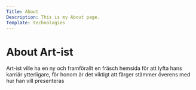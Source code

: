 ```yaml
---
Title: About
Description: This is my About page.
Template: technologies
---
```


About Art-ist
==========================

Art-ist ville ha en ny och framförallt en fräsch hemsida för att lyfta hans karriär ytterligare, för honom är det viktigt att färger stämmer överens med hur han vill presenteras 